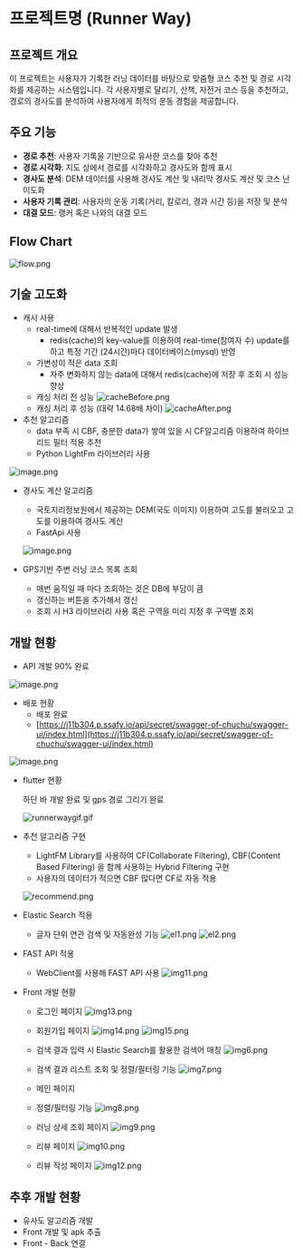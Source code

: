 
# 프로젝트명 (Runner Way)

## 프로젝트 개요

이 프로젝트는 사용자가 기록한 러닝 데이터를 바탕으로 맞춤형 코스 추천 및 경로 시각화를 제공하는 시스템입니다. 각 사용자별로 달리기, 산책, 자전거 코스 등을 추천하고, 경로의 경사도를 분석하여 사용자에게 최적의 운동 경험을 제공합니다.

## 주요 기능

- **경로 추천**: 사용자 기록을 기반으로 유사한 코스를 찾아 추천
- **경로 시각화**: 지도 상에서 경로를 시각화하고 경사도와 함께 표시
- **경사도 분석**: DEM 데이터를 사용해 경사도 계산 및 내리막 경사도 계산 및 코스 난이도화
- **사용자 기록 관리**: 사용자의 운동 기록(거리, 칼로리, 경과 시간 등)을 저장 및 분석
- **대결 모드**: 랭커 혹은 나와의 대결 모드

## Flow Chart
![flow.png](./Image/flow.png)

## 기술 고도화

- 캐시 사용
    - real-time에 대해서 반복적인 update 발생
        - redis(cache)의 key-value를 이용하여 real-time(참여자 수) update를 하고 특정 기간 (24시간)마다 데이터베이스(mysql) 반영
    - 가변성이 적은 data 조회
        - 자주 변화하지 않는 data에 대해서 redis(cache)에 저장 후 조회 시 성능 향상
    - 캐싱 처리 전 성능
    ![cacheBefore.png](./Image/cacheBefore.png)
    - 캐싱 처리 후 성능 (대략 14.68배 차이)
    ![cacheAfter.png](./Image/cacheAfter.png)
- 추천 알고리즘
    - data 부족 시 CBF, 충분한 data가 쌓여 있을 시 CF알고리즘 이용하여 하이브리드 필터 적용 추천
    - Python LightFm 라이브러리 사용

![image.png](./Image/image.png)

- 경사도 계산 알고리즘
    - 국토지리정보원에서 제공하는 DEM(국도 이미지) 이용하여 고도를 불러오고 고도를 이용하여 경사도 계산
    - FastApi 사용
    
    ![image.png](./Image/image%201.png)
    
- GPS기반 주변 러닝 코스 목록 조회
    - 매번 움직일 때 마다 조회하는 것은 DB에 부담이 큼
    - 갱신하는 버튼을 추가해서 갱신
    - 조회 시 H3 라이브러리 사용 혹은 구역을 미리 지정 후 구역별 조회

## 개발 현황

- API 개발 90% 완료

![image.png](./Image/image%202.png)

- 배포 현황
    - 배포 완료
    - [https://j11b304.p.ssafy.io/api/secret/swagger-of-chuchu/swagger-ui/index.html](https://j11b304.p.ssafy.io/api/secret/swagger-of-chuchu/swagger-ui/index.html)

![image.png](./Image/image%203.png)

- flutter 현황
    
    하단 바 개발 완료 및 gps 경로 그리기 완료
    
    ![runnerwaygif.gif](./Image/runnerwaygif.gif)
    

- 추천 알고리즘 구현
    - LightFM Library를 사용하여 CF(Collaborate Filtering), CBF(Content Based Filtering) 을 함께 사용하는 Hybrid Filtering 구현
    - 사용자의 데이터가 적으면 CBF 많다면 CF로 자동 적용

    ![recommend.png](./Image/recommend.png)

- Elastic Search 적용
    - 글자 단위 연관 검색 및 자동완성 기능
    ![el1.png](./Image/el1.png)
    ![el2.png](./Image/el2.png)

- FAST API 적용
    - WebClient를 사용해 FAST API 사용
    ![img11.png](./Image/img11.png)

- Front 개발 현황
    - 로그인 페이지
    ![img13.png](./Image/img13.png)

    - 회원가입 페이지
    ![img14.png](./Image/img14.png)
    ![img15.png](./Image/img15.png)

    - 검색 결과 입력 시 Elastic Search를 활용한 검색어 매칭
    ![img6.png](./Image/img6.png)

    - 검색 결과 리스트 조회 및 정렬/필터링 기능
    ![img7.png](./Image/img7.png)

    - 메인 페이지
    - 정렬/필터링 기능
    ![img8.png](./Image/img8.png)

    - 러닝 상세 조회 페이지
    ![img9.png](./Image/img9.png)

    - 리뷰 페이지
    ![img10.png](./Image/img10.png)

    - 리뷰 작성 페이지
    ![img12.png](./Image/img12.png)

## 추후 개발 현황
- 유사도 알고리즘 개발
- Front 개발 및 apk 추출
- Front - Back 연결
